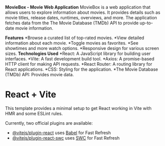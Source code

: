 **MovieBox - Movie Web Application**
MovieBox is a web application that allows users to explore information about movies. It provides details such as movie titles, release dates, runtimes, overviews, and more. The application fetches data from the The Movie Database (TMDb) API to provide up-to-date movie information.


**Features**
*Browse a curated list of top-rated movies.
*View detailed information about each movie.
*Toggle movies as favorites.
*See showtimes and more watch options.
*Responsive design for various screen sizes.
**Technologies Used**
*React: A JavaScript library for building user interfaces.
*Vite: A fast development build tool.
*Axios: A promise-based HTTP client for making API requests.
*React Router: A routing library for React applications.
*CSS: Styling for the application.
*The Movie Database (TMDb) API: Provides movie data.

# React + Vite

This template provides a minimal setup to get React working in Vite with HMR and some ESLint rules.

Currently, two official plugins are available:

- [@vitejs/plugin-react](https://github.com/vitejs/vite-plugin-react/blob/main/packages/plugin-react/README.md) uses [Babel](https://babeljs.io/) for Fast Refresh
- [@vitejs/plugin-react-swc](https://github.com/vitejs/vite-plugin-react-swc) uses [SWC](https://swc.rs/) for Fast Refresh
